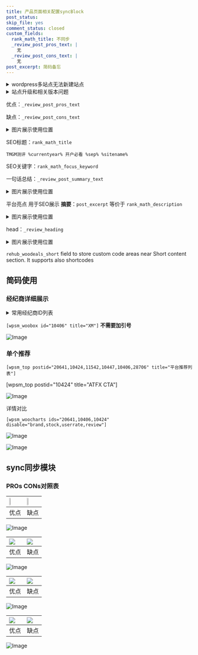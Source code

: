 ```yaml
---
title: 产品页面相关配置syncBlock
post_status: 
skip_file: yes
comment_status: closed
custom_fields:
  rank_math_title: 不同步
  _review_post_pros_text: |
    无
  _review_post_cons_text: |
    无
post_excerpt: 简码备忘
---
```

<details><summary>wordpress多站点无法新建站点</summary>

<li>和报错需要清理cookies一样的原因</li>
<li>wp-config.php里面<code>define( 'SUBDOMAIN_INSTALL', false );//子域名安装</code></li>
<li>新建子站点是用<code>define( 'SUBDOMAIN_INSTALL', true);//子域名安装</code> 完成以后，改成<code>false</code></li>
</details>

<details><summary>站点升级和相关版本问题</summary>

<p>wordpress：5.9.9
woocommerce：7.5.1
出现问题的地方：主题选项里面>><strong>Product layout >>compact style</strong></p>
<p>如何出现没有用过的字段 导致无法保存。先导出配置 然后进行修改，后面再次恢复即可。</p>
<p>出现部分字段无法显示时，需要返回默认布局后，对产品进行保存就好了。</p>
<p></p>
</details>

优点：`_review_post_pros_text`

缺点：`_review_post_cons_text`

<details><summary>图片展示使用位置</summary>

<img src="https://prod-files-secure.s3.us-west-2.amazonaws.com/39ed1227-6d7d-4570-be36-9ccd4a2c4241/f51d3d83-55d4-4bdf-9604-f37ec77ab556/Untitled.png?X-Amz-Algorithm=AWS4-HMAC-SHA256&X-Amz-Content-Sha256=UNSIGNED-PAYLOAD&X-Amz-Credential=ASIAZI2LB46675NR3VLS%2F20250425%2Fus-west-2%2Fs3%2Faws4_request&X-Amz-Date=20250425T105521Z&X-Amz-Expires=3600&X-Amz-Security-Token=IQoJb3JpZ2luX2VjEJP%2F%2F%2F%2F%2F%2F%2F%2F%2F%2FwEaCXVzLXdlc3QtMiJIMEYCIQDBUjOPViw8CZzwwNMFEOv83yWunzrvAqOic1ZrQVqrXQIhAKCKRFKFkiN8YBWHBpQkLDF%2FyDWpaIWKsjKojZ2VgWaOKv8DCCwQABoMNjM3NDIzMTgzODA1Igz7alWy4tV7FZ8uF5Mq3AMXgygtXxmnoHJHOgzDXUBranBVmIg2Qc3PoDhvjQ%2FpoYNe0BHIs0Wh5yssL5nM9aO4ph8bxipJG3d6eQsnV4D50LBcRCW6h3L2KS04ThfB1cdBcpCI8rS1Tg7VV2ecXO5w1jcaiIXVSbIS9ADf4U32TBQh4P%2FdnIZ%2Bik6PuHLQoXU%2FoW9cG1mQHB008BD5jBoC8ymvxMUWjhiqJPtk4O13Ff%2B%2FoaNdk%2BkuzWfcWPnqxoYMKOMreY5bbBge%2FOl0jzgV5MbxRrCfOZGvfTI5XDFR415LTFeXFKsQZIbQkH6sBp1SWjOuLukPL89OopTx5vD3GQoRSuZYOSBpCudWx35ycRkCj4xC9rE8frGKx5k9e8jOEwrc4NcoGZfJhSNyIiyWchWZcAcVkga%2F8d1uxE%2FGD0C88gI%2BoOtUE9sSvH50xD8uqM8woIh3O8tTC3d7EBmDG6eCAzw2xjQzZ0Ci5q0OKeXR7w8Q92PRYUu7TXmQlXzRUXH%2FQJaMIPZARKC67dqCX1%2BlO82I2lPW57QsYhTWfHtOTIWFgOiLRHiAP30TieMTUrDKqgpWxtApDM0glriXc1VbBd9%2BZVwN8mtxmTOuJXCzZscZcbAJWBIaLY3BkUXe6o4dIBJXx7aOkjCzx63ABjqkAZ0%2BOp0QJv0pWSYeFrph%2Bh75Nj7OYSeDedZnZovFRF%2BHhGAp3QQmoUU262sgjmgboiY9Y4snyIl5n80xDtuvhaow8PAec4pz4w8qZnHSy6tc2BBzTzQ9RiDlQnnPwsc3j8lHDXGTtjBy%2BjF7wSIGSosv1Zk3dbOtQU8%2BMf6vlufW4EKj50kwYZhQQ4RLo3DYLEvh6kVkd6pxf9AkRH%2BvJNDTxTXb&X-Amz-Signature=e37dcaeebbd28b67563b0b78af4713f6d4d88b838322d64171e6e3ece8a337ce&X-Amz-SignedHeaders=host&x-id=GetObject" alt="Image">
</details>

SEO标题：`rank_math_title`

`TMGM测评 %currentyear% 开户必看 %sep% %sitename%`

SEO关键字：`rank_math_focus_keyword`

一句话总结：`_review_post_summary_text`

<details><summary>图片展示使用位置</summary>

<img src="https://prod-files-secure.s3.us-west-2.amazonaws.com/39ed1227-6d7d-4570-be36-9ccd4a2c4241/4b96a922-296c-4f4e-8630-d1c870cbce01/Untitled.png?X-Amz-Algorithm=AWS4-HMAC-SHA256&X-Amz-Content-Sha256=UNSIGNED-PAYLOAD&X-Amz-Credential=ASIAZI2LB466X5JIIDHE%2F20250425%2Fus-west-2%2Fs3%2Faws4_request&X-Amz-Date=20250425T105521Z&X-Amz-Expires=3600&X-Amz-Security-Token=IQoJb3JpZ2luX2VjEJP%2F%2F%2F%2F%2F%2F%2F%2F%2F%2FwEaCXVzLXdlc3QtMiJHMEUCIF4%2BLr21MUBnUOBrilWAL%2Frv9%2BBZgRIdeBs8IS7c5z5gAiEA06DqzYlJY4uCriQEeBDHSbuVVluXjRUmuQNYaU2KBCgq%2FwMIKxAAGgw2Mzc0MjMxODM4MDUiDGVL5%2BwVkapUdjHjJSrcA%2B3fMvRyKrzBGBCbzJ1cjoCJjAnaGOwCqyzOebFjIQQvQOC734jaqUA9T9QexkGERBdewN35c2XefLmU1ujAUl81BNeFe38SyaecHgUY2zXvqIrpzQEBsP8VTCuK61EyBh8jxW2WrHXtYZHAUYtIeZt3haSc2S1hCwLmXwxXWBazWmDImWZHr5%2BwSgeKapRWxOloIZc6PEOO0n5QJV9Ikg0RLlejabn8T4tyaNMy%2Bz4Md2%2B0DvYsUsBM5MPRog7KNjcOU%2B9FsLQ2jsgXhrwYFO8gdn%2BPBtcsARmgkdN7oOP5j7IJ49syUUzbhIELSskTFtqSe%2BqxFGtqVBQHjYOGn4JU705bHKlzpXB8zKqKfhDpv8LLcERGb1fWADzROj5YTzzJKZ5J53qdd7LaXSQlMIw7LHrTOHv%2BQSOQtyFqm7dYe2xgoHmny2hP70kJD%2B5K3p%2BYflPseWwaRsRXb%2BwDRBTF0UsA3ZQkJVWzLcJI29zPsv8XZso2pT0YNuPrWif%2F7aUwJuNtCKOAdVbQYlwZW56JrYYpAWM0HsVfjHXmqqISiIHE8Ihcx2hgEHW4SBg97sV7HceGJaXH%2Bznwckt5xn%2Bd4c5geQaFcniOjtgN35GInOwom%2Bvdn98aUheDMJLHrcAGOqUBM%2Bl5T%2FGay%2BPXWhhIPA2OXQctVCuYKwKpoHJ6POORFvraJTbRTd2aePiEd%2F8NL1ggZF9uhalz1UemAyabklGXRiNNc8nhL0SIl5msH82sY0ZpVU8fxK2Y%2FjLnk%2BRbeMbWJar0Ms0MeSf8ebJPnKlxAHLvh5Qf%2B4BWZCHW1oaaNmvbtfKS2cguJBkWzhlETpGRpz94LCGQ0Y6cYTy8x%2FIXIHW0F6aq&X-Amz-Signature=40df4a85be869bfe39eefef23f5fcaf1262c2b826f086243cc66d4fc58fede16&X-Amz-SignedHeaders=host&x-id=GetObject" alt="Image">
</details>

平台亮点 用于SEO展示 **摘要**：`post_excerpt`  等价于 `rank_math_description`

<details><summary>图片展示使用位置</summary>

<img src="https://prod-files-secure.s3.us-west-2.amazonaws.com/39ed1227-6d7d-4570-be36-9ccd4a2c4241/1ee11f63-b60a-4dfe-a7a7-d58ff23b5d88/Untitled.png?X-Amz-Algorithm=AWS4-HMAC-SHA256&X-Amz-Content-Sha256=UNSIGNED-PAYLOAD&X-Amz-Credential=ASIAZI2LB466UQQWAVUR%2F20250425%2Fus-west-2%2Fs3%2Faws4_request&X-Amz-Date=20250425T105523Z&X-Amz-Expires=3600&X-Amz-Security-Token=IQoJb3JpZ2luX2VjEJP%2F%2F%2F%2F%2F%2F%2F%2F%2F%2FwEaCXVzLXdlc3QtMiJIMEYCIQDoyVEQL3NgbUcT0f58%2BcPlDEuMky2OEvgJP6qR1ZFeJQIhAMVm8KkfU13YMGPtcdSm%2F06maJiheBVc9udwXWYWGbRmKv8DCCwQABoMNjM3NDIzMTgzODA1IgzEWlXYb70HbZaqEDgq3AO19kUSKZxg2RSXA%2B24vUxOs8BKO2RH%2Fne5DQTpz0M1aekls3S27OP4cWIK4452c4%2BA7s8cPbKW3z44hC%2BVAhtHF29sP1%2Bq1gO24m%2FE65mpeCptCj9D2r1RPMLh2sT4x5fazcGt43SLUqOf8FiutBMdgBgfmHFm6mhnCqG77j76Zy6ozvnvLO%2BHzUvFRsdAc6QR1rUK2Gv0d59NzowmeDyhcXt%2F0rotLQrmKd1NedoTR2s3Rsxt7MEBqVJTEY%2FUCiiqY0JnSwwaONBskP8Yw9VBonnIk9quWdquMX96N26FEWnsJhX2%2Bx7bo%2FigzJIXQDR8%2FnlyomtSsxcj01tTebktgTgQzvEduHg6BOaXNyC6dVG0UAnYMq9iKuzq8BE9b4v6thKR9bzkrn%2ByYwvcNmsr1FEG0Ox7ViYgqtXett4L1ssCSAvfQi6sIg0gBkFD4x%2FbdfPzdCDN2DzB%2Fr9sstyqUW%2BFJ3wkwYVcCbms7oMFBzK3c5qsndVm9a5vM8cQUJnNjQ%2FZdr2fYTGGmFfuvXQDTVqIhqaLD0RtlgOPXF8T9R8XuDCwm9UEHHs%2FyQTSGxQWblEfs3y6Ep%2BJFjGoTHvNKyoUkiuZb4b4kTqlOz2ZPmFdZzfmwRt5JcNFoDCRx63ABjqkAarughkvN7e6eN2DIBdqVxl2P2pYUVEKwLKbtiNEdypPZ58GYIRN3alNiNVtdaOKmql%2FXdHojENSGDWCvpxRVStegsoiaf%2F%2Fh9a9kbt4RqZsQTJ%2BfV%2F%2FKWLCE9QXzM3r60uB98IFlxiJ5acjLf4nRD%2Fa44TD8NeJbCnZgKIBUOL%2FuesyBSL91EqanDnEGI0sITXqJmgEYyg%2FehErkV2eE6ZT35Jr&X-Amz-Signature=c8a1e0ad880abe877f4d0369654aad4279c697377f1c10d5e6b97c7ce4ca92ba&X-Amz-SignedHeaders=host&x-id=GetObject" alt="Image">
<img src="https://prod-files-secure.s3.us-west-2.amazonaws.com/39ed1227-6d7d-4570-be36-9ccd4a2c4241/ad4118b5-78d8-4fbe-801e-3b29b5d99c01/Untitled.png?X-Amz-Algorithm=AWS4-HMAC-SHA256&X-Amz-Content-Sha256=UNSIGNED-PAYLOAD&X-Amz-Credential=ASIAZI2LB466UQQWAVUR%2F20250425%2Fus-west-2%2Fs3%2Faws4_request&X-Amz-Date=20250425T105523Z&X-Amz-Expires=3600&X-Amz-Security-Token=IQoJb3JpZ2luX2VjEJP%2F%2F%2F%2F%2F%2F%2F%2F%2F%2FwEaCXVzLXdlc3QtMiJIMEYCIQDoyVEQL3NgbUcT0f58%2BcPlDEuMky2OEvgJP6qR1ZFeJQIhAMVm8KkfU13YMGPtcdSm%2F06maJiheBVc9udwXWYWGbRmKv8DCCwQABoMNjM3NDIzMTgzODA1IgzEWlXYb70HbZaqEDgq3AO19kUSKZxg2RSXA%2B24vUxOs8BKO2RH%2Fne5DQTpz0M1aekls3S27OP4cWIK4452c4%2BA7s8cPbKW3z44hC%2BVAhtHF29sP1%2Bq1gO24m%2FE65mpeCptCj9D2r1RPMLh2sT4x5fazcGt43SLUqOf8FiutBMdgBgfmHFm6mhnCqG77j76Zy6ozvnvLO%2BHzUvFRsdAc6QR1rUK2Gv0d59NzowmeDyhcXt%2F0rotLQrmKd1NedoTR2s3Rsxt7MEBqVJTEY%2FUCiiqY0JnSwwaONBskP8Yw9VBonnIk9quWdquMX96N26FEWnsJhX2%2Bx7bo%2FigzJIXQDR8%2FnlyomtSsxcj01tTebktgTgQzvEduHg6BOaXNyC6dVG0UAnYMq9iKuzq8BE9b4v6thKR9bzkrn%2ByYwvcNmsr1FEG0Ox7ViYgqtXett4L1ssCSAvfQi6sIg0gBkFD4x%2FbdfPzdCDN2DzB%2Fr9sstyqUW%2BFJ3wkwYVcCbms7oMFBzK3c5qsndVm9a5vM8cQUJnNjQ%2FZdr2fYTGGmFfuvXQDTVqIhqaLD0RtlgOPXF8T9R8XuDCwm9UEHHs%2FyQTSGxQWblEfs3y6Ep%2BJFjGoTHvNKyoUkiuZb4b4kTqlOz2ZPmFdZzfmwRt5JcNFoDCRx63ABjqkAarughkvN7e6eN2DIBdqVxl2P2pYUVEKwLKbtiNEdypPZ58GYIRN3alNiNVtdaOKmql%2FXdHojENSGDWCvpxRVStegsoiaf%2F%2Fh9a9kbt4RqZsQTJ%2BfV%2F%2FKWLCE9QXzM3r60uB98IFlxiJ5acjLf4nRD%2Fa44TD8NeJbCnZgKIBUOL%2FuesyBSL91EqanDnEGI0sITXqJmgEYyg%2FehErkV2eE6ZT35Jr&X-Amz-Signature=7d8ddd5605537e4574e5709f3928c1c46f04d8db329918b7fec00336a57bd797&X-Amz-SignedHeaders=host&x-id=GetObject" alt="Image">
<img src="https://prod-files-secure.s3.us-west-2.amazonaws.com/39ed1227-6d7d-4570-be36-9ccd4a2c4241/a38cf7c9-a79c-4b64-9e94-13589fe0758b/Untitled.png?X-Amz-Algorithm=AWS4-HMAC-SHA256&X-Amz-Content-Sha256=UNSIGNED-PAYLOAD&X-Amz-Credential=ASIAZI2LB466UQQWAVUR%2F20250425%2Fus-west-2%2Fs3%2Faws4_request&X-Amz-Date=20250425T105523Z&X-Amz-Expires=3600&X-Amz-Security-Token=IQoJb3JpZ2luX2VjEJP%2F%2F%2F%2F%2F%2F%2F%2F%2F%2FwEaCXVzLXdlc3QtMiJIMEYCIQDoyVEQL3NgbUcT0f58%2BcPlDEuMky2OEvgJP6qR1ZFeJQIhAMVm8KkfU13YMGPtcdSm%2F06maJiheBVc9udwXWYWGbRmKv8DCCwQABoMNjM3NDIzMTgzODA1IgzEWlXYb70HbZaqEDgq3AO19kUSKZxg2RSXA%2B24vUxOs8BKO2RH%2Fne5DQTpz0M1aekls3S27OP4cWIK4452c4%2BA7s8cPbKW3z44hC%2BVAhtHF29sP1%2Bq1gO24m%2FE65mpeCptCj9D2r1RPMLh2sT4x5fazcGt43SLUqOf8FiutBMdgBgfmHFm6mhnCqG77j76Zy6ozvnvLO%2BHzUvFRsdAc6QR1rUK2Gv0d59NzowmeDyhcXt%2F0rotLQrmKd1NedoTR2s3Rsxt7MEBqVJTEY%2FUCiiqY0JnSwwaONBskP8Yw9VBonnIk9quWdquMX96N26FEWnsJhX2%2Bx7bo%2FigzJIXQDR8%2FnlyomtSsxcj01tTebktgTgQzvEduHg6BOaXNyC6dVG0UAnYMq9iKuzq8BE9b4v6thKR9bzkrn%2ByYwvcNmsr1FEG0Ox7ViYgqtXett4L1ssCSAvfQi6sIg0gBkFD4x%2FbdfPzdCDN2DzB%2Fr9sstyqUW%2BFJ3wkwYVcCbms7oMFBzK3c5qsndVm9a5vM8cQUJnNjQ%2FZdr2fYTGGmFfuvXQDTVqIhqaLD0RtlgOPXF8T9R8XuDCwm9UEHHs%2FyQTSGxQWblEfs3y6Ep%2BJFjGoTHvNKyoUkiuZb4b4kTqlOz2ZPmFdZzfmwRt5JcNFoDCRx63ABjqkAarughkvN7e6eN2DIBdqVxl2P2pYUVEKwLKbtiNEdypPZ58GYIRN3alNiNVtdaOKmql%2FXdHojENSGDWCvpxRVStegsoiaf%2F%2Fh9a9kbt4RqZsQTJ%2BfV%2F%2FKWLCE9QXzM3r60uB98IFlxiJ5acjLf4nRD%2Fa44TD8NeJbCnZgKIBUOL%2FuesyBSL91EqanDnEGI0sITXqJmgEYyg%2FehErkV2eE6ZT35Jr&X-Amz-Signature=053551df60d6e16d86522ec76bf8e2028b186969f33f09bb7b0cffc0d09f418f&X-Amz-SignedHeaders=host&x-id=GetObject" alt="Image">
<img src="https://prod-files-secure.s3.us-west-2.amazonaws.com/39ed1227-6d7d-4570-be36-9ccd4a2c4241/7da6fc1e-d2ac-42ae-8c75-cb5749aa18f6/Untitled.png?X-Amz-Algorithm=AWS4-HMAC-SHA256&X-Amz-Content-Sha256=UNSIGNED-PAYLOAD&X-Amz-Credential=ASIAZI2LB466UQQWAVUR%2F20250425%2Fus-west-2%2Fs3%2Faws4_request&X-Amz-Date=20250425T105523Z&X-Amz-Expires=3600&X-Amz-Security-Token=IQoJb3JpZ2luX2VjEJP%2F%2F%2F%2F%2F%2F%2F%2F%2F%2FwEaCXVzLXdlc3QtMiJIMEYCIQDoyVEQL3NgbUcT0f58%2BcPlDEuMky2OEvgJP6qR1ZFeJQIhAMVm8KkfU13YMGPtcdSm%2F06maJiheBVc9udwXWYWGbRmKv8DCCwQABoMNjM3NDIzMTgzODA1IgzEWlXYb70HbZaqEDgq3AO19kUSKZxg2RSXA%2B24vUxOs8BKO2RH%2Fne5DQTpz0M1aekls3S27OP4cWIK4452c4%2BA7s8cPbKW3z44hC%2BVAhtHF29sP1%2Bq1gO24m%2FE65mpeCptCj9D2r1RPMLh2sT4x5fazcGt43SLUqOf8FiutBMdgBgfmHFm6mhnCqG77j76Zy6ozvnvLO%2BHzUvFRsdAc6QR1rUK2Gv0d59NzowmeDyhcXt%2F0rotLQrmKd1NedoTR2s3Rsxt7MEBqVJTEY%2FUCiiqY0JnSwwaONBskP8Yw9VBonnIk9quWdquMX96N26FEWnsJhX2%2Bx7bo%2FigzJIXQDR8%2FnlyomtSsxcj01tTebktgTgQzvEduHg6BOaXNyC6dVG0UAnYMq9iKuzq8BE9b4v6thKR9bzkrn%2ByYwvcNmsr1FEG0Ox7ViYgqtXett4L1ssCSAvfQi6sIg0gBkFD4x%2FbdfPzdCDN2DzB%2Fr9sstyqUW%2BFJ3wkwYVcCbms7oMFBzK3c5qsndVm9a5vM8cQUJnNjQ%2FZdr2fYTGGmFfuvXQDTVqIhqaLD0RtlgOPXF8T9R8XuDCwm9UEHHs%2FyQTSGxQWblEfs3y6Ep%2BJFjGoTHvNKyoUkiuZb4b4kTqlOz2ZPmFdZzfmwRt5JcNFoDCRx63ABjqkAarughkvN7e6eN2DIBdqVxl2P2pYUVEKwLKbtiNEdypPZ58GYIRN3alNiNVtdaOKmql%2FXdHojENSGDWCvpxRVStegsoiaf%2F%2Fh9a9kbt4RqZsQTJ%2BfV%2F%2FKWLCE9QXzM3r60uB98IFlxiJ5acjLf4nRD%2Fa44TD8NeJbCnZgKIBUOL%2FuesyBSL91EqanDnEGI0sITXqJmgEYyg%2FehErkV2eE6ZT35Jr&X-Amz-Signature=5a91e965a08f74ffb5fa3160adc8fe0e2271bd07489a9ab8690d642940b2c100&X-Amz-SignedHeaders=host&x-id=GetObject" alt="Image">
<img src="https://prod-files-secure.s3.us-west-2.amazonaws.com/39ed1227-6d7d-4570-be36-9ccd4a2c4241/7e97f40a-eaee-47f5-b2f9-475f96808fa7/Untitled.png?X-Amz-Algorithm=AWS4-HMAC-SHA256&X-Amz-Content-Sha256=UNSIGNED-PAYLOAD&X-Amz-Credential=ASIAZI2LB466UQQWAVUR%2F20250425%2Fus-west-2%2Fs3%2Faws4_request&X-Amz-Date=20250425T105523Z&X-Amz-Expires=3600&X-Amz-Security-Token=IQoJb3JpZ2luX2VjEJP%2F%2F%2F%2F%2F%2F%2F%2F%2F%2FwEaCXVzLXdlc3QtMiJIMEYCIQDoyVEQL3NgbUcT0f58%2BcPlDEuMky2OEvgJP6qR1ZFeJQIhAMVm8KkfU13YMGPtcdSm%2F06maJiheBVc9udwXWYWGbRmKv8DCCwQABoMNjM3NDIzMTgzODA1IgzEWlXYb70HbZaqEDgq3AO19kUSKZxg2RSXA%2B24vUxOs8BKO2RH%2Fne5DQTpz0M1aekls3S27OP4cWIK4452c4%2BA7s8cPbKW3z44hC%2BVAhtHF29sP1%2Bq1gO24m%2FE65mpeCptCj9D2r1RPMLh2sT4x5fazcGt43SLUqOf8FiutBMdgBgfmHFm6mhnCqG77j76Zy6ozvnvLO%2BHzUvFRsdAc6QR1rUK2Gv0d59NzowmeDyhcXt%2F0rotLQrmKd1NedoTR2s3Rsxt7MEBqVJTEY%2FUCiiqY0JnSwwaONBskP8Yw9VBonnIk9quWdquMX96N26FEWnsJhX2%2Bx7bo%2FigzJIXQDR8%2FnlyomtSsxcj01tTebktgTgQzvEduHg6BOaXNyC6dVG0UAnYMq9iKuzq8BE9b4v6thKR9bzkrn%2ByYwvcNmsr1FEG0Ox7ViYgqtXett4L1ssCSAvfQi6sIg0gBkFD4x%2FbdfPzdCDN2DzB%2Fr9sstyqUW%2BFJ3wkwYVcCbms7oMFBzK3c5qsndVm9a5vM8cQUJnNjQ%2FZdr2fYTGGmFfuvXQDTVqIhqaLD0RtlgOPXF8T9R8XuDCwm9UEHHs%2FyQTSGxQWblEfs3y6Ep%2BJFjGoTHvNKyoUkiuZb4b4kTqlOz2ZPmFdZzfmwRt5JcNFoDCRx63ABjqkAarughkvN7e6eN2DIBdqVxl2P2pYUVEKwLKbtiNEdypPZ58GYIRN3alNiNVtdaOKmql%2FXdHojENSGDWCvpxRVStegsoiaf%2F%2Fh9a9kbt4RqZsQTJ%2BfV%2F%2FKWLCE9QXzM3r60uB98IFlxiJ5acjLf4nRD%2Fa44TD8NeJbCnZgKIBUOL%2FuesyBSL91EqanDnEGI0sITXqJmgEYyg%2FehErkV2eE6ZT35Jr&X-Amz-Signature=1cd1287ddfebab9607aa49fdfbed6952c43494c08bc380ed54fe91b7dd97b1d5&X-Amz-SignedHeaders=host&x-id=GetObject" alt="Image">
</details>

head：`_review_heading`

<details><summary>图片展示使用位置</summary>

<img src="https://prod-files-secure.s3.us-west-2.amazonaws.com/39ed1227-6d7d-4570-be36-9ccd4a2c4241/3a4650ad-9887-415c-889a-edd51fa54f27/Untitled.png?X-Amz-Algorithm=AWS4-HMAC-SHA256&X-Amz-Content-Sha256=UNSIGNED-PAYLOAD&X-Amz-Credential=ASIAZI2LB466QLYSZQYW%2F20250425%2Fus-west-2%2Fs3%2Faws4_request&X-Amz-Date=20250425T105523Z&X-Amz-Expires=3600&X-Amz-Security-Token=IQoJb3JpZ2luX2VjEJP%2F%2F%2F%2F%2F%2F%2F%2F%2F%2FwEaCXVzLXdlc3QtMiJHMEUCIQDcn686R28h2qIseTQY9i4eEvoapwJ5WRnwibCZB5TA6gIgcyk%2BQlbpPY6TxGclE9iI47JYIyaYlnhXyaLJK5%2F5W8cq%2FwMILBAAGgw2Mzc0MjMxODM4MDUiDDKLZ5cF3NM1B74gsyrcAy3Q2plSOPIKd01mM0xCWVaFHCaQ7BGz2l4dpKI4Re92TJQ9JsedKNQtnUL2RSZ9aQyqB%2BQf1jUgPzmWMrJ1simlgN4gVLdNOZm%2F7opGCLKUM4Hh9vLR210BP5bOqE9GMArUaprAbArT8wZ315Xbvxi4NuR%2Bd7t6X%2FzwvT7n%2Bbecnigwst6%2BtHgoBoSjmk6ZRtbVkyWCvuZd%2FVOlBBKNez4oT2PpYbWHld4WzmwURZyPBQ9GxZ0ntfU383VRdO3v4NAJyAidYZar6dy5n3R0kdiupCXw%2BCf%2FtIbGI5V37Z407ni4%2BRdmP8HeqW5%2BrX6%2FWVPWXwAdFCihU6fPLdmc9y5%2FE0oNDfj7oSw8zNj8IfOo8pP7boavWJN9N4BFPLrN6YTjXHtSYOqxhn6GVSL3EQ1twDEqjRq%2FXYv2B2XfLUtdsiIh%2BU8eC4HOBVSGTG8%2FDDTit6oSgkHFejQKnQvMJz69q%2FMyeDOP41uoOpOWhg3r1GLBMoQHD5GfTKZOZmJECRYQyhOEr2MAuFeG7Vl7z9L01TmgJNd0CVkTFGq5AGE7g3dVrjCctvVxBSc%2BCoTl%2BHwnjoHbk%2BIxi4hJombWWsdq4mS2ecHQPedTPxjcIcjCchNUSlBH1t7P5PPzMI%2FHrcAGOqUBA6jiDzWtBqbsHJacx1Z5kJDAD%2FIvxFOeccVCU9bKGC1rEBtzZxsHGvR4AV4CY7OekOEjkpvxUMANbGWB5ZfcKJwSSjtdC4qaL2HtwvfQG3UfEtGYnDKVjhUJvNIvuQyxl3FR7ihex6%2B9LS1euPjTdv1C3k1U7qt7I%2FbSBpsacTGdnBqgsxmeAn10fixqYHzPDJjmnvNPvNHGoGxQF6EQ0l47ZdZH&X-Amz-Signature=d356655eae3a6c19f6006dd19e790d77b380ab78604fd254be86fdd596e0fbfe&X-Amz-SignedHeaders=host&x-id=GetObject" alt="Image">
</details>

`rehub_woodeals_short`	field to store custom code areas near Short content section. It supports also shortcodes



## 简码使用

### 经纪商详细展示

<details><summary>常用经纪商ID列表</summary>

<pre><code class="php">嘉盛 ===> 20641  [wpsm_woobox id="20641" title="嘉盛"]
易信easymarkets ===> 11542  [wpsm_woobox id="11542" title="易信easymarkets"]
ATFX外汇 ===> 10424  [wpsm_woobox id="10424" title="ATFX"]
XM ===> 10406  [wpsm_woobox id="10406" title="XM"]
TMGM ===> 29622  [wpsm_woobox id="29622" title="TMGM"]
HYCM ===> 10447  [wpsm_woobox id="10447" title="HYCM"]
fpmarkets澳福外汇 ===> 20639  [wpsm_woobox id="20639" title="fpmarkets澳福外汇"]</code></pre>
</details>

`[wpsm_woobox id="10406" title="XM"]` **不需要加引号**

![Image](https://prod-files-secure.s3.us-west-2.amazonaws.com/39ed1227-6d7d-4570-be36-9ccd4a2c4241/4f898f9d-0fa7-4e43-acd3-ac6bc7be575a/Untitled.png?X-Amz-Algorithm=AWS4-HMAC-SHA256&X-Amz-Content-Sha256=UNSIGNED-PAYLOAD&X-Amz-Credential=ASIAZI2LB4667G4E65AL%2F20250425%2Fus-west-2%2Fs3%2Faws4_request&X-Amz-Date=20250425T105520Z&X-Amz-Expires=3600&X-Amz-Security-Token=IQoJb3JpZ2luX2VjEJP%2F%2F%2F%2F%2F%2F%2F%2F%2F%2FwEaCXVzLXdlc3QtMiJIMEYCIQCfsgF2kgvwnxUNC2ljmQ%2FziTlIRsegv1HoRVvYUEHTXQIhAKzrW6NZWU6ORRmZSx9n9cNnJ%2B0Ytdc%2FhVoUnnjNJCJ7Kv8DCCwQABoMNjM3NDIzMTgzODA1Igxw%2F%2BUaRm2k4ieo7Qwq3APlvJl6IDOSZ3TmPFYJ%2FSNWrdNnQkX6Ya342BoHlQkqFV%2BHdP2Q7h2AyY7CfNZkGJ7QEkPZ5tXHr8xm%2FccfFAn%2BmsGgEeAuyKi3wD%2Fh7dMxpDnRtfNli5yBaAzg0jwwWoWxt7blmEtzVOYBKZT4c04QnIUJTMekpDuZDrPEnEtheB3eAvvN8bwtQZqUGoTzvuAJ1HYF5B1XRuF7gx2T%2BDRKeryBX0N0XGurRImNKwSIqNYhkXW9px5rWtwf5QqoPlPfEMJBT5yHB2%2FyevcVJtmhiPZ%2BZeWCMRmCk%2BErU1gbO0xiMTPvefGTSesSfsYtNoBD%2FjJ1ISxkUkU2tVwLSXPBAZ2Nwo2vLHDNzgtvsHi7DOAYYxZ3Oyv6qgTqgO%2BmSury8NPWe7lsNFN8ipDB06VrxYVq3jWB2GKSlyTT00IBfKPHq8qTniQDsrxeDwGbtohIo2iABkzVpKiFHBK%2FgpWFtdDgHT3zfRvgIW6QBQL6rBJUlhzp6jySNZvnc7RtZM3rF1EbrbFibHHJ485corH6okEwGe2jcOr%2F%2B771mL9KOacMzRY2QF5sVqD7iM0dNkm4yKBfF9KC0m4YREYYCwEVCVXZf%2BwJYcWaEIoE9Ds5lrgK7joWvUjlzDgOdjDVxq3ABjqkAQfmdUMUT4z8kmwiHjhRvJvbSz0rR40dyudu5%2BSlUWluvQUZF93BjX6qADW6XKK%2B1z76dpZIcDGS%2BHleCEp3LGQQEXgpdr6V7U%2F6b3pGOShxnGwWsUVybYm%2FhzNdjwlIze6pv6WX8WmdtF97AsxP%2Fvy1o5oFzONR2GrN0XNcfu0U%2BtBjP8pHt00b0aYU0RLboV%2FMFWdN0%2BEuvHXvj9DI1nKPhxr5&X-Amz-Signature=1c8f9507e29d094ed62a2a3de2b274cfc3d90913dde9a726a6ab37c921cf85ff&X-Amz-SignedHeaders=host&x-id=GetObject)

### 单个推荐
`[wpsm_top postid="20641,10424,11542,10447,10406,28706" title="平台推荐列表"]`

[wpsm_top postid="10424" title="ATFX CTA"]

![Image](https://prod-files-secure.s3.us-west-2.amazonaws.com/39ed1227-6d7d-4570-be36-9ccd4a2c4241/5ac620dc-51a8-48b6-b55d-91f47299193c/Untitled.png?X-Amz-Algorithm=AWS4-HMAC-SHA256&X-Amz-Content-Sha256=UNSIGNED-PAYLOAD&X-Amz-Credential=ASIAZI2LB4667G4E65AL%2F20250425%2Fus-west-2%2Fs3%2Faws4_request&X-Amz-Date=20250425T105520Z&X-Amz-Expires=3600&X-Amz-Security-Token=IQoJb3JpZ2luX2VjEJP%2F%2F%2F%2F%2F%2F%2F%2F%2F%2FwEaCXVzLXdlc3QtMiJIMEYCIQCfsgF2kgvwnxUNC2ljmQ%2FziTlIRsegv1HoRVvYUEHTXQIhAKzrW6NZWU6ORRmZSx9n9cNnJ%2B0Ytdc%2FhVoUnnjNJCJ7Kv8DCCwQABoMNjM3NDIzMTgzODA1Igxw%2F%2BUaRm2k4ieo7Qwq3APlvJl6IDOSZ3TmPFYJ%2FSNWrdNnQkX6Ya342BoHlQkqFV%2BHdP2Q7h2AyY7CfNZkGJ7QEkPZ5tXHr8xm%2FccfFAn%2BmsGgEeAuyKi3wD%2Fh7dMxpDnRtfNli5yBaAzg0jwwWoWxt7blmEtzVOYBKZT4c04QnIUJTMekpDuZDrPEnEtheB3eAvvN8bwtQZqUGoTzvuAJ1HYF5B1XRuF7gx2T%2BDRKeryBX0N0XGurRImNKwSIqNYhkXW9px5rWtwf5QqoPlPfEMJBT5yHB2%2FyevcVJtmhiPZ%2BZeWCMRmCk%2BErU1gbO0xiMTPvefGTSesSfsYtNoBD%2FjJ1ISxkUkU2tVwLSXPBAZ2Nwo2vLHDNzgtvsHi7DOAYYxZ3Oyv6qgTqgO%2BmSury8NPWe7lsNFN8ipDB06VrxYVq3jWB2GKSlyTT00IBfKPHq8qTniQDsrxeDwGbtohIo2iABkzVpKiFHBK%2FgpWFtdDgHT3zfRvgIW6QBQL6rBJUlhzp6jySNZvnc7RtZM3rF1EbrbFibHHJ485corH6okEwGe2jcOr%2F%2B771mL9KOacMzRY2QF5sVqD7iM0dNkm4yKBfF9KC0m4YREYYCwEVCVXZf%2BwJYcWaEIoE9Ds5lrgK7joWvUjlzDgOdjDVxq3ABjqkAQfmdUMUT4z8kmwiHjhRvJvbSz0rR40dyudu5%2BSlUWluvQUZF93BjX6qADW6XKK%2B1z76dpZIcDGS%2BHleCEp3LGQQEXgpdr6V7U%2F6b3pGOShxnGwWsUVybYm%2FhzNdjwlIze6pv6WX8WmdtF97AsxP%2Fvy1o5oFzONR2GrN0XNcfu0U%2BtBjP8pHt00b0aYU0RLboV%2FMFWdN0%2BEuvHXvj9DI1nKPhxr5&X-Amz-Signature=ec4c6bf32fc567c12473520ef3d241eadba48d98b36fd12a59666be5a2d3d504&X-Amz-SignedHeaders=host&x-id=GetObject)

详情对比

`[wpsm_woocharts ids="20641,10406,10424" disable="brand,stock,userrate,review"]`

![Image](https://prod-files-secure.s3.us-west-2.amazonaws.com/39ed1227-6d7d-4570-be36-9ccd4a2c4241/bf3ba45f-b9f3-4295-8aef-b4a495fd25f4/Untitled.png?X-Amz-Algorithm=AWS4-HMAC-SHA256&X-Amz-Content-Sha256=UNSIGNED-PAYLOAD&X-Amz-Credential=ASIAZI2LB4667G4E65AL%2F20250425%2Fus-west-2%2Fs3%2Faws4_request&X-Amz-Date=20250425T105520Z&X-Amz-Expires=3600&X-Amz-Security-Token=IQoJb3JpZ2luX2VjEJP%2F%2F%2F%2F%2F%2F%2F%2F%2F%2FwEaCXVzLXdlc3QtMiJIMEYCIQCfsgF2kgvwnxUNC2ljmQ%2FziTlIRsegv1HoRVvYUEHTXQIhAKzrW6NZWU6ORRmZSx9n9cNnJ%2B0Ytdc%2FhVoUnnjNJCJ7Kv8DCCwQABoMNjM3NDIzMTgzODA1Igxw%2F%2BUaRm2k4ieo7Qwq3APlvJl6IDOSZ3TmPFYJ%2FSNWrdNnQkX6Ya342BoHlQkqFV%2BHdP2Q7h2AyY7CfNZkGJ7QEkPZ5tXHr8xm%2FccfFAn%2BmsGgEeAuyKi3wD%2Fh7dMxpDnRtfNli5yBaAzg0jwwWoWxt7blmEtzVOYBKZT4c04QnIUJTMekpDuZDrPEnEtheB3eAvvN8bwtQZqUGoTzvuAJ1HYF5B1XRuF7gx2T%2BDRKeryBX0N0XGurRImNKwSIqNYhkXW9px5rWtwf5QqoPlPfEMJBT5yHB2%2FyevcVJtmhiPZ%2BZeWCMRmCk%2BErU1gbO0xiMTPvefGTSesSfsYtNoBD%2FjJ1ISxkUkU2tVwLSXPBAZ2Nwo2vLHDNzgtvsHi7DOAYYxZ3Oyv6qgTqgO%2BmSury8NPWe7lsNFN8ipDB06VrxYVq3jWB2GKSlyTT00IBfKPHq8qTniQDsrxeDwGbtohIo2iABkzVpKiFHBK%2FgpWFtdDgHT3zfRvgIW6QBQL6rBJUlhzp6jySNZvnc7RtZM3rF1EbrbFibHHJ485corH6okEwGe2jcOr%2F%2B771mL9KOacMzRY2QF5sVqD7iM0dNkm4yKBfF9KC0m4YREYYCwEVCVXZf%2BwJYcWaEIoE9Ds5lrgK7joWvUjlzDgOdjDVxq3ABjqkAQfmdUMUT4z8kmwiHjhRvJvbSz0rR40dyudu5%2BSlUWluvQUZF93BjX6qADW6XKK%2B1z76dpZIcDGS%2BHleCEp3LGQQEXgpdr6V7U%2F6b3pGOShxnGwWsUVybYm%2FhzNdjwlIze6pv6WX8WmdtF97AsxP%2Fvy1o5oFzONR2GrN0XNcfu0U%2BtBjP8pHt00b0aYU0RLboV%2FMFWdN0%2BEuvHXvj9DI1nKPhxr5&X-Amz-Signature=346d17c8d4573f6cd866d491f10b41aba48397fb8ad32ad3b4bbb0c924e5e9a7&X-Amz-SignedHeaders=host&x-id=GetObject)

![Image](https://prod-files-secure.s3.us-west-2.amazonaws.com/39ed1227-6d7d-4570-be36-9ccd4a2c4241/30bc56ef-f383-4b48-9768-2ebc9e436ec0/Untitled.png?X-Amz-Algorithm=AWS4-HMAC-SHA256&X-Amz-Content-Sha256=UNSIGNED-PAYLOAD&X-Amz-Credential=ASIAZI2LB4667G4E65AL%2F20250425%2Fus-west-2%2Fs3%2Faws4_request&X-Amz-Date=20250425T105520Z&X-Amz-Expires=3600&X-Amz-Security-Token=IQoJb3JpZ2luX2VjEJP%2F%2F%2F%2F%2F%2F%2F%2F%2F%2FwEaCXVzLXdlc3QtMiJIMEYCIQCfsgF2kgvwnxUNC2ljmQ%2FziTlIRsegv1HoRVvYUEHTXQIhAKzrW6NZWU6ORRmZSx9n9cNnJ%2B0Ytdc%2FhVoUnnjNJCJ7Kv8DCCwQABoMNjM3NDIzMTgzODA1Igxw%2F%2BUaRm2k4ieo7Qwq3APlvJl6IDOSZ3TmPFYJ%2FSNWrdNnQkX6Ya342BoHlQkqFV%2BHdP2Q7h2AyY7CfNZkGJ7QEkPZ5tXHr8xm%2FccfFAn%2BmsGgEeAuyKi3wD%2Fh7dMxpDnRtfNli5yBaAzg0jwwWoWxt7blmEtzVOYBKZT4c04QnIUJTMekpDuZDrPEnEtheB3eAvvN8bwtQZqUGoTzvuAJ1HYF5B1XRuF7gx2T%2BDRKeryBX0N0XGurRImNKwSIqNYhkXW9px5rWtwf5QqoPlPfEMJBT5yHB2%2FyevcVJtmhiPZ%2BZeWCMRmCk%2BErU1gbO0xiMTPvefGTSesSfsYtNoBD%2FjJ1ISxkUkU2tVwLSXPBAZ2Nwo2vLHDNzgtvsHi7DOAYYxZ3Oyv6qgTqgO%2BmSury8NPWe7lsNFN8ipDB06VrxYVq3jWB2GKSlyTT00IBfKPHq8qTniQDsrxeDwGbtohIo2iABkzVpKiFHBK%2FgpWFtdDgHT3zfRvgIW6QBQL6rBJUlhzp6jySNZvnc7RtZM3rF1EbrbFibHHJ485corH6okEwGe2jcOr%2F%2B771mL9KOacMzRY2QF5sVqD7iM0dNkm4yKBfF9KC0m4YREYYCwEVCVXZf%2BwJYcWaEIoE9Ds5lrgK7joWvUjlzDgOdjDVxq3ABjqkAQfmdUMUT4z8kmwiHjhRvJvbSz0rR40dyudu5%2BSlUWluvQUZF93BjX6qADW6XKK%2B1z76dpZIcDGS%2BHleCEp3LGQQEXgpdr6V7U%2F6b3pGOShxnGwWsUVybYm%2FhzNdjwlIze6pv6WX8WmdtF97AsxP%2Fvy1o5oFzONR2GrN0XNcfu0U%2BtBjP8pHt00b0aYU0RLboV%2FMFWdN0%2BEuvHXvj9DI1nKPhxr5&X-Amz-Signature=7f16c5327425199f65bf48edbf9319fd667347f69bec78e3bf27f725a29b8e05&X-Amz-SignedHeaders=host&x-id=GetObject)

## sync同步模块

### PROs CONs对照表

| <img src="https://cdn.ifttt.fun/gh/jarlin8/OSS@main/icons/customize/pros.svg" height="auto" width="37.3%"> | <img src="https://cdn.ifttt.fun/gh/jarlin8/OSS@main/icons/customize/cons.svg" height="auto" width="28.8%"> |
| :--- | :--- |
| 优点 | 缺点 |

![Image](https://prod-files-secure.s3.us-west-2.amazonaws.com/39ed1227-6d7d-4570-be36-9ccd4a2c4241/8742b755-dfb5-4004-9a5f-d6e561664bd8/Untitled.png?X-Amz-Algorithm=AWS4-HMAC-SHA256&X-Amz-Content-Sha256=UNSIGNED-PAYLOAD&X-Amz-Credential=ASIAZI2LB4667G4E65AL%2F20250425%2Fus-west-2%2Fs3%2Faws4_request&X-Amz-Date=20250425T105520Z&X-Amz-Expires=3600&X-Amz-Security-Token=IQoJb3JpZ2luX2VjEJP%2F%2F%2F%2F%2F%2F%2F%2F%2F%2FwEaCXVzLXdlc3QtMiJIMEYCIQCfsgF2kgvwnxUNC2ljmQ%2FziTlIRsegv1HoRVvYUEHTXQIhAKzrW6NZWU6ORRmZSx9n9cNnJ%2B0Ytdc%2FhVoUnnjNJCJ7Kv8DCCwQABoMNjM3NDIzMTgzODA1Igxw%2F%2BUaRm2k4ieo7Qwq3APlvJl6IDOSZ3TmPFYJ%2FSNWrdNnQkX6Ya342BoHlQkqFV%2BHdP2Q7h2AyY7CfNZkGJ7QEkPZ5tXHr8xm%2FccfFAn%2BmsGgEeAuyKi3wD%2Fh7dMxpDnRtfNli5yBaAzg0jwwWoWxt7blmEtzVOYBKZT4c04QnIUJTMekpDuZDrPEnEtheB3eAvvN8bwtQZqUGoTzvuAJ1HYF5B1XRuF7gx2T%2BDRKeryBX0N0XGurRImNKwSIqNYhkXW9px5rWtwf5QqoPlPfEMJBT5yHB2%2FyevcVJtmhiPZ%2BZeWCMRmCk%2BErU1gbO0xiMTPvefGTSesSfsYtNoBD%2FjJ1ISxkUkU2tVwLSXPBAZ2Nwo2vLHDNzgtvsHi7DOAYYxZ3Oyv6qgTqgO%2BmSury8NPWe7lsNFN8ipDB06VrxYVq3jWB2GKSlyTT00IBfKPHq8qTniQDsrxeDwGbtohIo2iABkzVpKiFHBK%2FgpWFtdDgHT3zfRvgIW6QBQL6rBJUlhzp6jySNZvnc7RtZM3rF1EbrbFibHHJ485corH6okEwGe2jcOr%2F%2B771mL9KOacMzRY2QF5sVqD7iM0dNkm4yKBfF9KC0m4YREYYCwEVCVXZf%2BwJYcWaEIoE9Ds5lrgK7joWvUjlzDgOdjDVxq3ABjqkAQfmdUMUT4z8kmwiHjhRvJvbSz0rR40dyudu5%2BSlUWluvQUZF93BjX6qADW6XKK%2B1z76dpZIcDGS%2BHleCEp3LGQQEXgpdr6V7U%2F6b3pGOShxnGwWsUVybYm%2FhzNdjwlIze6pv6WX8WmdtF97AsxP%2Fvy1o5oFzONR2GrN0XNcfu0U%2BtBjP8pHt00b0aYU0RLboV%2FMFWdN0%2BEuvHXvj9DI1nKPhxr5&X-Amz-Signature=ed8b246b4621cb0fee31dd28fa3fcc7f2c324c970e6732b9c9b8754e4411392f&X-Amz-SignedHeaders=host&x-id=GetObject)

| <img src="https://cdn.ifttt.fun/gh/jarlin8/OSS@main/icons/customize/pros1.svg" height="auto"> | <img src="https://cdn.ifttt.fun/gh/jarlin8/OSS@main/icons/customize/cons1.svg" height="auto"> |
| :--- | :--- |
| 优点 | 缺点 |

![Image](https://prod-files-secure.s3.us-west-2.amazonaws.com/39ed1227-6d7d-4570-be36-9ccd4a2c4241/806358f8-c9c4-4e17-bb35-c6c76a5397a5/Untitled.png?X-Amz-Algorithm=AWS4-HMAC-SHA256&X-Amz-Content-Sha256=UNSIGNED-PAYLOAD&X-Amz-Credential=ASIAZI2LB4667G4E65AL%2F20250425%2Fus-west-2%2Fs3%2Faws4_request&X-Amz-Date=20250425T105520Z&X-Amz-Expires=3600&X-Amz-Security-Token=IQoJb3JpZ2luX2VjEJP%2F%2F%2F%2F%2F%2F%2F%2F%2F%2FwEaCXVzLXdlc3QtMiJIMEYCIQCfsgF2kgvwnxUNC2ljmQ%2FziTlIRsegv1HoRVvYUEHTXQIhAKzrW6NZWU6ORRmZSx9n9cNnJ%2B0Ytdc%2FhVoUnnjNJCJ7Kv8DCCwQABoMNjM3NDIzMTgzODA1Igxw%2F%2BUaRm2k4ieo7Qwq3APlvJl6IDOSZ3TmPFYJ%2FSNWrdNnQkX6Ya342BoHlQkqFV%2BHdP2Q7h2AyY7CfNZkGJ7QEkPZ5tXHr8xm%2FccfFAn%2BmsGgEeAuyKi3wD%2Fh7dMxpDnRtfNli5yBaAzg0jwwWoWxt7blmEtzVOYBKZT4c04QnIUJTMekpDuZDrPEnEtheB3eAvvN8bwtQZqUGoTzvuAJ1HYF5B1XRuF7gx2T%2BDRKeryBX0N0XGurRImNKwSIqNYhkXW9px5rWtwf5QqoPlPfEMJBT5yHB2%2FyevcVJtmhiPZ%2BZeWCMRmCk%2BErU1gbO0xiMTPvefGTSesSfsYtNoBD%2FjJ1ISxkUkU2tVwLSXPBAZ2Nwo2vLHDNzgtvsHi7DOAYYxZ3Oyv6qgTqgO%2BmSury8NPWe7lsNFN8ipDB06VrxYVq3jWB2GKSlyTT00IBfKPHq8qTniQDsrxeDwGbtohIo2iABkzVpKiFHBK%2FgpWFtdDgHT3zfRvgIW6QBQL6rBJUlhzp6jySNZvnc7RtZM3rF1EbrbFibHHJ485corH6okEwGe2jcOr%2F%2B771mL9KOacMzRY2QF5sVqD7iM0dNkm4yKBfF9KC0m4YREYYCwEVCVXZf%2BwJYcWaEIoE9Ds5lrgK7joWvUjlzDgOdjDVxq3ABjqkAQfmdUMUT4z8kmwiHjhRvJvbSz0rR40dyudu5%2BSlUWluvQUZF93BjX6qADW6XKK%2B1z76dpZIcDGS%2BHleCEp3LGQQEXgpdr6V7U%2F6b3pGOShxnGwWsUVybYm%2FhzNdjwlIze6pv6WX8WmdtF97AsxP%2Fvy1o5oFzONR2GrN0XNcfu0U%2BtBjP8pHt00b0aYU0RLboV%2FMFWdN0%2BEuvHXvj9DI1nKPhxr5&X-Amz-Signature=fa592cee592ef94157d2116d296045053335e9cba496f96946d8a9ccd25c3a18&X-Amz-SignedHeaders=host&x-id=GetObject)

| <img src="https://cdn.ifttt.fun/gh/jarlin8/OSS@main/icons/customize/pros2.svg" height="auto"> | <img src="https://cdn.ifttt.fun/gh/jarlin8/OSS@main/icons/customize/cons2.svg" height="auto"> |
| :--- | :--- |
| 优点 | 缺点 |

![Image](https://prod-files-secure.s3.us-west-2.amazonaws.com/39ed1227-6d7d-4570-be36-9ccd4a2c4241/a9245ec9-70dd-4005-b534-0d54315fc5f3/Untitled.png?X-Amz-Algorithm=AWS4-HMAC-SHA256&X-Amz-Content-Sha256=UNSIGNED-PAYLOAD&X-Amz-Credential=ASIAZI2LB4667G4E65AL%2F20250425%2Fus-west-2%2Fs3%2Faws4_request&X-Amz-Date=20250425T105520Z&X-Amz-Expires=3600&X-Amz-Security-Token=IQoJb3JpZ2luX2VjEJP%2F%2F%2F%2F%2F%2F%2F%2F%2F%2FwEaCXVzLXdlc3QtMiJIMEYCIQCfsgF2kgvwnxUNC2ljmQ%2FziTlIRsegv1HoRVvYUEHTXQIhAKzrW6NZWU6ORRmZSx9n9cNnJ%2B0Ytdc%2FhVoUnnjNJCJ7Kv8DCCwQABoMNjM3NDIzMTgzODA1Igxw%2F%2BUaRm2k4ieo7Qwq3APlvJl6IDOSZ3TmPFYJ%2FSNWrdNnQkX6Ya342BoHlQkqFV%2BHdP2Q7h2AyY7CfNZkGJ7QEkPZ5tXHr8xm%2FccfFAn%2BmsGgEeAuyKi3wD%2Fh7dMxpDnRtfNli5yBaAzg0jwwWoWxt7blmEtzVOYBKZT4c04QnIUJTMekpDuZDrPEnEtheB3eAvvN8bwtQZqUGoTzvuAJ1HYF5B1XRuF7gx2T%2BDRKeryBX0N0XGurRImNKwSIqNYhkXW9px5rWtwf5QqoPlPfEMJBT5yHB2%2FyevcVJtmhiPZ%2BZeWCMRmCk%2BErU1gbO0xiMTPvefGTSesSfsYtNoBD%2FjJ1ISxkUkU2tVwLSXPBAZ2Nwo2vLHDNzgtvsHi7DOAYYxZ3Oyv6qgTqgO%2BmSury8NPWe7lsNFN8ipDB06VrxYVq3jWB2GKSlyTT00IBfKPHq8qTniQDsrxeDwGbtohIo2iABkzVpKiFHBK%2FgpWFtdDgHT3zfRvgIW6QBQL6rBJUlhzp6jySNZvnc7RtZM3rF1EbrbFibHHJ485corH6okEwGe2jcOr%2F%2B771mL9KOacMzRY2QF5sVqD7iM0dNkm4yKBfF9KC0m4YREYYCwEVCVXZf%2BwJYcWaEIoE9Ds5lrgK7joWvUjlzDgOdjDVxq3ABjqkAQfmdUMUT4z8kmwiHjhRvJvbSz0rR40dyudu5%2BSlUWluvQUZF93BjX6qADW6XKK%2B1z76dpZIcDGS%2BHleCEp3LGQQEXgpdr6V7U%2F6b3pGOShxnGwWsUVybYm%2FhzNdjwlIze6pv6WX8WmdtF97AsxP%2Fvy1o5oFzONR2GrN0XNcfu0U%2BtBjP8pHt00b0aYU0RLboV%2FMFWdN0%2BEuvHXvj9DI1nKPhxr5&X-Amz-Signature=9870c9187b1d59b91270ef93cbbc8e016e42b404d41d9ae3cff35a9184c2d415&X-Amz-SignedHeaders=host&x-id=GetObject)

| <img src="https://cdn.ifttt.fun/gh/jarlin8/OSS@main/icons/customize/pros3.svg" height="auto"> | <img src="https://cdn.ifttt.fun/gh/jarlin8/OSS@main/icons/customize/cons3.svg" height="auto"> |
| :--- | :--- |
| 优点 | 缺点 |

![Image](https://prod-files-secure.s3.us-west-2.amazonaws.com/39ed1227-6d7d-4570-be36-9ccd4a2c4241/e1e580a2-2e5c-4780-9ff4-19c318fc2284/Untitled.png?X-Amz-Algorithm=AWS4-HMAC-SHA256&X-Amz-Content-Sha256=UNSIGNED-PAYLOAD&X-Amz-Credential=ASIAZI2LB4667G4E65AL%2F20250425%2Fus-west-2%2Fs3%2Faws4_request&X-Amz-Date=20250425T105520Z&X-Amz-Expires=3600&X-Amz-Security-Token=IQoJb3JpZ2luX2VjEJP%2F%2F%2F%2F%2F%2F%2F%2F%2F%2FwEaCXVzLXdlc3QtMiJIMEYCIQCfsgF2kgvwnxUNC2ljmQ%2FziTlIRsegv1HoRVvYUEHTXQIhAKzrW6NZWU6ORRmZSx9n9cNnJ%2B0Ytdc%2FhVoUnnjNJCJ7Kv8DCCwQABoMNjM3NDIzMTgzODA1Igxw%2F%2BUaRm2k4ieo7Qwq3APlvJl6IDOSZ3TmPFYJ%2FSNWrdNnQkX6Ya342BoHlQkqFV%2BHdP2Q7h2AyY7CfNZkGJ7QEkPZ5tXHr8xm%2FccfFAn%2BmsGgEeAuyKi3wD%2Fh7dMxpDnRtfNli5yBaAzg0jwwWoWxt7blmEtzVOYBKZT4c04QnIUJTMekpDuZDrPEnEtheB3eAvvN8bwtQZqUGoTzvuAJ1HYF5B1XRuF7gx2T%2BDRKeryBX0N0XGurRImNKwSIqNYhkXW9px5rWtwf5QqoPlPfEMJBT5yHB2%2FyevcVJtmhiPZ%2BZeWCMRmCk%2BErU1gbO0xiMTPvefGTSesSfsYtNoBD%2FjJ1ISxkUkU2tVwLSXPBAZ2Nwo2vLHDNzgtvsHi7DOAYYxZ3Oyv6qgTqgO%2BmSury8NPWe7lsNFN8ipDB06VrxYVq3jWB2GKSlyTT00IBfKPHq8qTniQDsrxeDwGbtohIo2iABkzVpKiFHBK%2FgpWFtdDgHT3zfRvgIW6QBQL6rBJUlhzp6jySNZvnc7RtZM3rF1EbrbFibHHJ485corH6okEwGe2jcOr%2F%2B771mL9KOacMzRY2QF5sVqD7iM0dNkm4yKBfF9KC0m4YREYYCwEVCVXZf%2BwJYcWaEIoE9Ds5lrgK7joWvUjlzDgOdjDVxq3ABjqkAQfmdUMUT4z8kmwiHjhRvJvbSz0rR40dyudu5%2BSlUWluvQUZF93BjX6qADW6XKK%2B1z76dpZIcDGS%2BHleCEp3LGQQEXgpdr6V7U%2F6b3pGOShxnGwWsUVybYm%2FhzNdjwlIze6pv6WX8WmdtF97AsxP%2Fvy1o5oFzONR2GrN0XNcfu0U%2BtBjP8pHt00b0aYU0RLboV%2FMFWdN0%2BEuvHXvj9DI1nKPhxr5&X-Amz-Signature=45bf00484b03fc071e47f82d3e16fa7e2444326cea05f4b1fc5ad82068733a91&X-Amz-SignedHeaders=host&x-id=GetObject)
